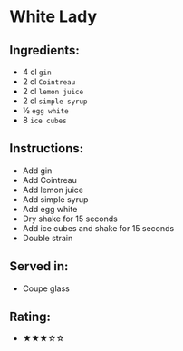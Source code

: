 # White Lady

## Ingredients:
- 4 cl `gin`
- 2 cl `Cointreau`
- 2 cl `lemon juice`
- 2 cl `simple syrup` <!--  -->
- ½ `egg white`
- 8 `ice cubes`

## Instructions:
- Add gin
- Add Cointreau
- Add lemon juice
- Add simple syrup <!--  -->
- Add egg white
- Dry shake for 15 seconds
- Add ice cubes and shake for 15 seconds
- Double strain

## Served in:
- Coupe glass

## Rating:
- ★★★☆☆